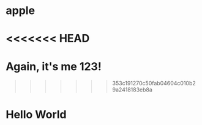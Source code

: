 # apple
<<<<<<< HEAD
=======

# Again, it's me 123!
>>>>>>> 353c191270c50fab04604c010b29a2418183eb8a

# Hello World
